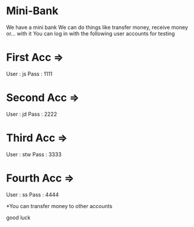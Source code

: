 # Mini-Bank

We have a mini bank
We can do things like transfer money, receive money or... with it
You can log in with the following user accounts for testing


# First Acc =>
  User : js 
  Pass : 1111
# Second Acc =>
  User : jd 
  Pass : 2222
# Third Acc =>
  User : stw
  Pass : 3333
# Fourth Acc => 
  User : ss
  Pass : 4444
  
  
  
  *You can transfer money to other accounts
  
  good luck

